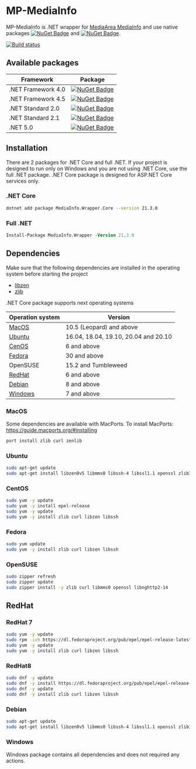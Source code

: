 # MP-MediaInfo
MP-MediaInfo is .NET wrapper for [MediaArea MediaInfo](https://github.com/MediaArea/MediaInfo) and use native packages [![NuGet Badge](https://buildstats.info/nuget/MediaInfo.Native)](https://www.nuget.org/packages/MediaInfo.Native) and [![NuGet Badge](https://buildstats.info/nuget/MediaInfo.Core.Native)](https://www.nuget.org/packages/MediaInfo.Core.Native).

[![Build status](https://ci.appveyor.com/api/projects/status/67ubhtmijuhyhq6q?svg=true)](https://ci.appveyor.com/project/yartat/mp-mediainfo)

## Available packages
| Framework | Package |
|-----------|---------|
| .NET Framework 4.0 | [![NuGet Badge](https://buildstats.info/nuget/MediaInfo.Wrapper)](https://www.nuget.org/packages/MediaInfo.Wrapper) |
| .NET Framework 4.5 | [![NuGet Badge](https://buildstats.info/nuget/MediaInfo.Wrapper)](https://www.nuget.org/packages/MediaInfo.Wrapper) |
| .NET Standard 2.0 | [![NuGet Badge](https://buildstats.info/nuget/MediaInfo.Wrapper.Core)](https://www.nuget.org/packages/MediaInfo.Wrapper.Core) |
| .NET Standard 2.1 | [![NuGet Badge](https://buildstats.info/nuget/MediaInfo.Wrapper.Core)](https://www.nuget.org/packages/MediaInfo.Wrapper.Core) |
| .NET 5.0 | [![NuGet Badge](https://buildstats.info/nuget/MediaInfo.Wrapper.Core)](https://www.nuget.org/packages/MediaInfo.Wrapper.Core) |

## Installation
There are 2 packages for .NET Core and full .NET. If your project is designed to run only on Windows and you are not using .NET Core, use the full .NET package. .NET Core package is designed for ASP.NET Core services only.
### .NET Core
```sh
dotnet add package MediaInfo.Wrapper.Core --version 21.3.0
```
### Full .NET
```ps
Install-Package MediaInfo.Wrapper -Version 21.3.0
```
## Dependencies
Make sure that the following dependencies are installed in the operating system before starting the project
* [libzen](https://github.com/MediaArea/ZenLib)
* [zlib](https://zlib.net)

.NET Core package supports next operating systems

| Operation system | Version |
|-----------|---------|
| [MacOS](#macos) | 10.5 (Leopard) and above |
| [Ubuntu](#ubuntu) | 16.04, 18.04, 19.10, 20.04 and 20.10 |
| [CenOS](#centos) | 6 and above |
| [Fedora](#fedora) | 30 and above |
| OpenSUSE | 15.2 and Tumbleweed |
| [RedHat](#redhat) | 6 and above |
| [Debian](#debian) | 8 and above |
| [Windows](#windows) | 7 and above |
### MacOS
Some dependencies are available with MacPorts. To install MacPorts:
https://guide.macports.org/#installing

```sh
port install zlib curl zenlib
```
### Ubuntu
```sh
sudo apt-get update
sudo apt-get install libzen0v5 libmms0 libssh-4 libssl1.1 openssl zlib1g zlibc libsqlite3-0 libnghttp2-14 librtmp1 curl
```
### CentOS
```sh
sudo yum -y update
sudo yum -y install epel-release
sudo yum -y update
sudo yum -y install zlib curl libzen libssh
```
### Fedora
```sh
sudo yum update
sudo yum -y install zlib curl libzen libssh
```
### OpenSUSE
```sh
sudo zipper refresh
sudo zipper update
sudo zipper install -y zlib curl libmms0 openssl libnghttp2-14
```
## RedHat
### RedHat 7
```sh
sudo yum -y update
sudo rpm -ivh https://dl.fedoraproject.org/pub/epel/epel-release-latest-7.noarch.rpm
sudo yum -y update
sudo yum -y install zlib curl libzen libssh
```
### RedHat8
```sh
sudo dnf -y update
sudo dnf -y install https://dl.fedoraproject.org/pub/epel/epel-release-latest-8.noarch.rpm
sudo dnf -y update
sudo dnf -y install zlib curl libzen libssh
```
### Debian
```sh
sudo apt-get update
sudo apt-get install libzen0v5 libmms0 libssh-4 libssl1.1 openssl zlib1g zlibc libsqlite3-0 libnghttp2-14 librtmp1 curl
```
### Windows
Windows package contains all dependencies and does not required any actions.

